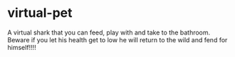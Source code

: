# virtual-pet

A virtual shark that you can feed, play with and take to the bathroom. Beware if you let his health get to low he will return to the wild and fend for himself!!!!

